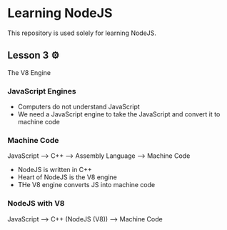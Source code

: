 # Learning NodeJS

This repository is used solely for learning NodeJS.

## Lesson 3 :gear:

The V8 Engine

### JavaScript Engines

- Computers do not understand JavaScript
- We need a JavaScript engine to take the JavaScript and convert it to machine code

### Machine Code

JavaScript --> C++ --> Assembly Language --> Machine Code

- NodeJS is written in C++
- Heart of NodeJS is the V8 engine
- THe V8 engine converts JS into machine code

### NodeJS with V8

JavaScript --> C++ (NodeJS (V8)) --> Machine Code
